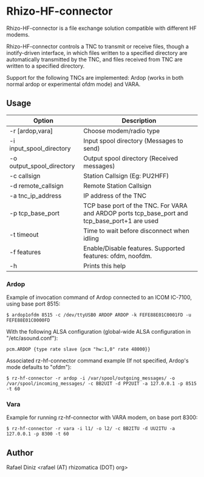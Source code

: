 # Rhizo-HF-connector

  Rhizo-HF-connector is a file exchange solution compatible with different
  HF modems.

  Rhizo-HF-connector controls a TNC to transmit or receive files,
  though a inotify-driven interface, in which files written to a specified directory
  are automatically transmitted by the TNC, and files received from TNC are
  written to a specified directory.

  Support for the following TNCs are implemented: Ardop (works
  in both normal ardop or experimental ofdm mode) and VARA.

## Usage

| Option | Description |
| --- | --- |
| -r [ardop,vara] | Choose modem/radio type |
| -i input_spool_directory | Input spool directory (Messages to send) |
| -o output_spool_directory | Output spool directory (Received messages) |
| -c callsign | Station Callsign (Eg: PU2HFF) |
| -d remote_callsign | Remote Station Callsign |
| -a tnc_ip_address | IP address of the TNC |
| -p tcp_base_port | TCP base port of the TNC. For VARA and ARDOP ports tcp_base_port and tcp_base_port+1 are used |
| -t timeout | Time to wait before disconnect when idling |
| -f features | Enable/Disable features. Supported features: ofdm, noofdm.|
| -h | Prints this help |

### Ardop

Example of invocation command of Ardop connected to an ICOM IC-7100, using base port 8515:

    $ ardop1ofdm 8515 -c /dev/ttyUSB0 ARDOP ARDOP -k FEFE88E01C0001FD -u FEFE88E01C0000FD

With the following ALSA configuration (global-wide ALSA configuration in "/etc/asound.conf"): 

    pcm.ARDOP {type rate slave {pcm "hw:1,0" rate 48000}}

Associated rz-hf-connector command example (If not specified, Ardop's mode defaults to "ofdm"):

    $ rz-hf-connector -r ardop -i /var/spool/outgoing_messages/ -o /var/spool/incoming_messages/ -c BB2UIT -d PP2UIT -a 127.0.0.1 -p 8515 -t 60

### Vara

Example for running rz-hf-connector with VARA modem, on base port 8300:

    $ rz-hf-connector -r vara -i l1/ -o l2/ -c BB2ITU -d UU2ITU -a 127.0.0.1 -p 8300 -t 60

## Author

Rafael Diniz <rafael (AT) rhizomatica (DOT) org>
